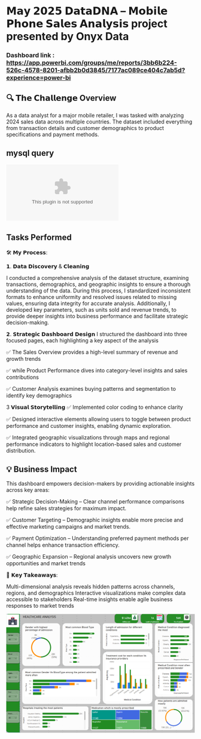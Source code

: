 # 𝗠𝗮𝘆 𝟮𝟬𝟮𝟱 𝗗𝗮𝘁𝗮𝗗𝗡𝗔 – 𝗠𝗼𝗯𝗶𝗹𝗲 𝗣𝗵𝗼𝗻𝗲 𝗦𝗮𝗹𝗲𝘀 𝗔𝗻𝗮𝗹𝘆𝘀𝗶𝘀 project presented by Onyx Data
### Dashboard link : https://app.powerbi.com/groups/me/reports/3bb6b224-526c-4578-8201-afbb2b0d3845/7177ac089ce404c7ab5d?experience=power-bi

## 🔍 𝗧𝗵𝗲 𝗖𝗵𝗮𝗹𝗹𝗲𝗻𝗴𝗲 Overview
As a data analyst for a major mobile retailer, I was tasked with analyzing 2024 sales data across multiple countries. The dataset included everything from transaction details and customer demographics to product specifications and payment methods.


## mysql query
![mysql](https://github.com/Haruharun/Healthcare/blob/3f5b4aa0a011d2773a6fadc5314d7f16bbcab6f4/health%20queries.docx)

## Tasks Performed
🛠️ 𝗠𝘆 𝗣𝗿𝗼𝗰𝗲𝘀𝘀:

𝟭. 𝗗𝗮𝘁𝗮 𝗗𝗶𝘀𝗰𝗼𝘃𝗲𝗿𝘆 & 𝗖𝗹𝗲𝗮𝗻𝗶𝗻𝗴

I conducted a comprehensive analysis of the dataset structure, examining transactions, demographics, and geographic insights to ensure a thorough understanding of the data. During this process, I standardized inconsistent formats to enhance uniformity and resolved issues related to missing values, ensuring data integrity for accurate analysis. Additionally, I developed key parameters, such as units sold and revenue trends, to provide deeper insights into business performance and facilitate strategic decision-making.

𝟮. 𝗦𝘁𝗿𝗮𝘁𝗲𝗴𝗶𝗰 𝗗𝗮𝘀𝗵𝗯𝗼𝗮𝗿𝗱 𝗗𝗲𝘀𝗶𝗴𝗻
I structured the dashboard into three focused pages, each highlighting a key aspect of the analysis

✅ The Sales Overview provides a high-level summary of revenue and growth trends

✅ while Product Performance dives into category-level insights and sales contributions

✅  Customer Analysis examines buying patterns and segmentation to identify key demographics

3  𝗩𝗶𝘀𝘂𝗮𝗹 𝗦𝘁𝗼𝗿𝘆𝘁𝗲𝗹𝗹𝗶𝗻𝗴
✅ Implemented color coding to enhance clarity 

✅ Designed interactive elements allowing users to toggle between product performance and customer insights, enabling dynamic exploration. 

✅ Integrated geographic visualizations through maps and regional performance indicators to highlight location-based sales and customer distribution. 


## 💡 Business Impact

This dashboard empowers decision-makers by providing actionable insights across key areas:

✅ Strategic Decision-Making – Clear channel performance comparisons help refine sales strategies for maximum impact.

✅ Customer Targeting – Demographic insights enable more precise and effective marketing campaigns
and market trends.

✅ Payment Optimization – Understanding preferred payment methods per channel helps enhance transaction efficiency.

✅ Geographic Expansion – Regional analysis uncovers new growth opportunities and market trends


🎯 𝗞𝗲𝘆 𝗧𝗮𝗸𝗲𝗮𝘄𝗮𝘆𝘀:

Multi-dimensional analysis reveals hidden patterns across channels, regions, and demographics
Interactive visualizations make complex data accessible to stakeholders
Real-time insights enable agile business responses to market trends




 

![Healthcare Dashboard](https://github.com/Haruharun/Healthcare/blob/34170031aff56e7e6fb7d3fb4c950a354f51dbfd/Screenshot%202025-04-24%20114448.png)
